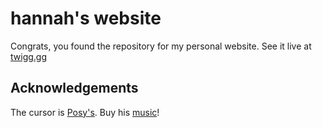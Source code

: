# hannah's website

Congrats, you found the repository for my personal website. See it live at
[twigg.gg](https://twigg.gg)

## Acknowledgements

The cursor is [Posy's](http://www.michieldb.nl/other/cursors/). Buy his
[music](https://posy.bandcamp.com/)!
